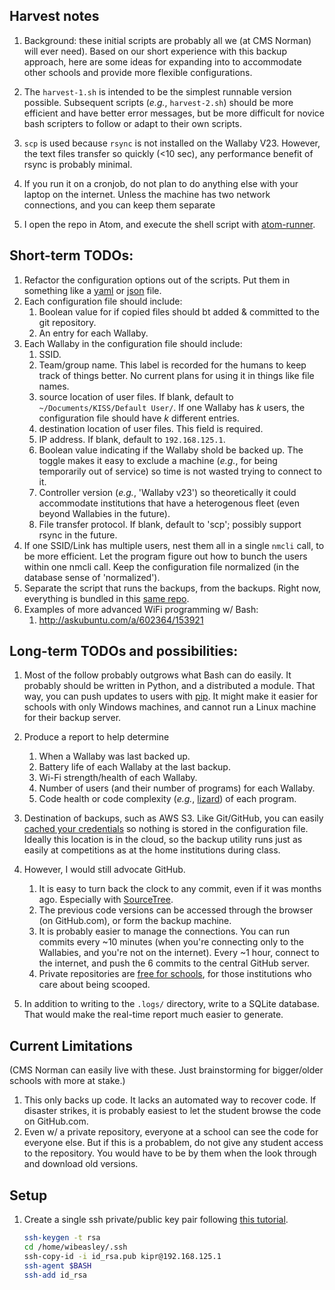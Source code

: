 ## Harvest notes

1. Background: these initial scripts are probably all we (at CMS Norman) will ever need).  Based on our short experience with this backup approach, here are some ideas for expanding into to accommodate other schools and provide more flexible configurations.

1. The `harvest-1.sh` is intended to be the simplest runnable version possible.  Subsequent scripts (*e.g.*, `harvest-2.sh`) should be more efficient and have better error messages, but be more difficult for novice bash scripters to follow or adapt to their own scripts.

1. `scp` is used because `rsync` is not installed on the Wallaby V23.  However, the text files transfer so quickly (<10 sec), any performance benefit of rsync is probably minimal.

1. If you run it on a cronjob, do not plan to do anything else with your laptop on the internet.  Unless the machine has two network connections, and you can keep them separate

1. I open the repo in Atom, and execute the shell script with [atom-runner](https://atom.io/packages/atom-runner).

## Short-term TODOs:

1. Refactor the configuration options out of the scripts.  Put them in something like a [yaml](http://www.yaml.org/start.html) or [json](http://www.json.org/) file.
1. Each configuration file should include:
    1. Boolean value for if copied files should bt added & committed to the git repository.
    1. An entry for each Wallaby.
1. Each Wallaby in the configuration file should include:
    1. SSID.
    1. Team/group name.  This label is recorded for the humans to keep track of things better.  No current plans for using it in things like file names.
    1. source location of user files.  If blank, default to `~/Documents/KISS/Default User/`.  If one Wallaby has *k* users, the configuration file should have *k* different entries.
    1. destination location of user files.  This field is required.
    1. IP address.  If blank, default to `192.168.125.1`.
    1. Boolean value indicating if the Wallaby shold be backed up.  The toggle makes it easy to exclude a machine (*e.g.*, for being temporarily out of service) so time is not wasted trying to connect to it.
    1. Controller version (*e.g.*, 'Wallaby v23') so theoretically it could accommodate institutions that have a heterogenous fleet (even beyond Wallabies in the future).
    1. File transfer protocol.  If blank, default to 'scp'; possibly support rsync in the future.
1. If one SSID/Link has multiple users, nest them all in a single `nmcli` call, to be more efficient.  Let the program figure out how to bunch the users within one nmcli call.  Keep the configuration file normalized (in the database sense of 'normalized').
1. Separate the script that runs the backups, from the backups.  Right now, everything is bundled in this [same repo](https://github.com/wibeasley/cms-norman-jbc-2016).
1. Examples of more advanced WiFi programming w/ Bash:
    1. http://askubuntu.com/a/602364/153921

## Long-term TODOs and possibilities:

1. Most of the follow probably outgrows what Bash can do easily.  It probably should be written in Python, and a distributed a module.  That way, you can push updates to users with [pip](https://pypi.python.org/pypi/pip).  It might make it easier for schools with only Windows machines, and cannot run a Linux machine for their backup server.

1. Produce a report to help determine
    1. When a Wallaby was last backed up.
    1. Battery life of each Wallaby at the last backup.
    1. Wi-Fi strength/health of each Wallaby.
    1. Number of users (and their number of programs) for each Wallaby.
    1. Code health or code complexity (*e.g.*, [lizard](https://github.com/terryyin/lizard)) of each program.
1. Destination of backups, such as AWS S3.  Like Git/GitHub, you can easily [cached your credentials](http://docs.aws.amazon.com/cli/latest/userguide/cli-chap-getting-started.html) so nothing is stored in the configuration file.  Ideally this location is in the cloud, so the backup utility runs just as easily at competitions as at the home institutions during class.

1. However, I would still advocate GitHub.
    1. It is easy to turn back the clock to any commit, even if it was months ago.  Especially with [SourceTree](https://www.sourcetreeapp.com/).
    1. The previous code versions can be accessed through the browser (on GitHub.com), or form the backup machine.
    1. It is probably easier to manage the connections.  You can run commits every ~10 minutes (when you're connecting only to the Wallabies, and you're not on the internet).  Every ~1 hour, connect to the internet, and push the 6 commits to the central GitHub server.
    1. Private repositories are [free for schools](https://education.github.com/), for those institutions who care about being scooped.
1. In addition to writing to the `.logs/` directory, write to a SQLite database.  That would make the real-time report much easier to generate.

## Current Limitations
(CMS Norman can easily live with these.  Just brainstorming for bigger/older schools with more at stake.)

1. This only backs up code.  It lacks an automated way to recover code.  If disaster strikes, it is probably easiest to let the student browse the code on GitHub.com.
1. Even w/ a private repository, everyone at a school can see the code for everyone else.  But if this is a probablem, do not give any student access to the repository.  You would have to be by them when the look through and download old versions.

## Setup

1. Create a single ssh private/public key pair following
  [this tutorial](https://upcloud.com/resources/tutorials/use-ssh-keys-authentication).

   ```sh
   ssh-keygen -t rsa
   cd /home/wibeasley/.ssh
   ssh-copy-id -i id_rsa.pub kipr@192.168.125.1
   ssh-agent $BASH
   ssh-add id_rsa
   ```